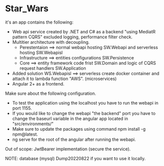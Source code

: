 # Star_Wars
it's an app contains the following:
- Web api service created by .NET and C# as a backend "using MediatR pattern CQRS" excluded logging, performance filter check.
- Multitier architecture with decoupling.
    - Perestentaion ==> normal webapi hosting SW.Webapi and serverless hosting SW.Webapisl
    - Infrastructure ==> entities configurations SW.Persistence
    - Core ==> entity framework code frist SW.Domain and logic of CQRS request handlers SW.Application
- Added solution WS.Webapisl ==> serverless create docker container and attach it to lambda function "AWS". (microservices)
- Angular 2+ as a frontend.

Make sure about the following configuration.
- To test the application using the localhost you have to run the webapi in port 1155.
- If you would like to change the webapi "the backend" port you have to change the baseurl variable in the angular app located in "src/environments/"
- Make sure to update the packages using command npm install -g npm@latest.
- ng serve for the root of the angular after running the webapi.

Out of scope: JwtBearer implementation (secure the service).

NOTE: database (mysql) Dump20220822 if you want to use it locally.

